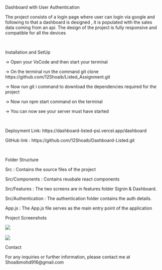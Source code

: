 <p>Dashboard with User Authentication </p>
<p>The project consists of a login page where user can login via google and following to that a dashboard is designed , it is populated with the sales data coming from an api. The design of the project is fully responsive and compatible for all the devices </p><br/>

<p> Installation and SetUp</p>
<p> ->  Open your VsCode and then start your terminal </p>
<p> ->  On the terminal run the command git clone https://github.com/12Shoaib/Listed_Assignment.git  </p>
<p> ->  Now run git i command to download the dependencies required for the project  </p>
<p> ->  Now run npm start command on the terminal  </p>
<p> ->  You can now see your server must have started  </p><br/>

<p>Deployment Link: https://dashboard-listed-psi.vercel.app/dashboard </p>
<p>GitHub link : https://github.com/12Shoaib/Dashboard-Listed.git </p><br/>

<p>Folder Structure </p>
<p>Src : Contains the source files of the project </p>
<p>Src/Components : Contains reusbale react components </p>
<p>Src/Features : The two screens are in features folder Signin & Dashboard. </p>
<p>Src/Authentication : The authentication folder contains the auth details. </p>
<p> App.js :  The App.js file serves as the main entry point of the application</p>

<p> Project Screenshots </p>
<img src="https://user-images.githubusercontent.com/93069814/234891126-53f33611-8e28-43cf-b148-c06b5283577a.jpeg" /><br/><br/>
<img src="https://user-images.githubusercontent.com/93069814/234891146-67c6af46-c1e1-46e9-b8e1-bdeb8354080e.jpeg" /><br/>

<p>Contact </p>
<p> For any inquiries or further information, please contact me at Shoaibmohd916@gmail.com </p>



